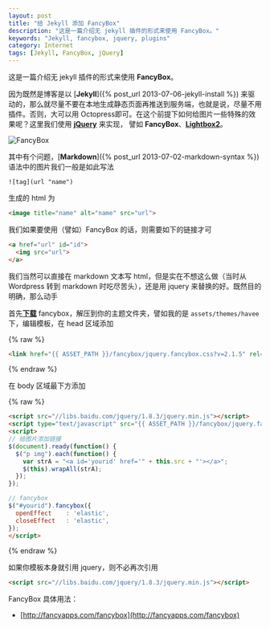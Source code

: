 ```yaml
---
layout: post
title: "给 Jekyll 添加 FancyBox"
description: "这是一篇介绍无 jekyll 插件的形式来使用 FancyBox。"
keywords: "Jekyll, fancybox, jquery, plugins"
category: Internet 
tags: [Jekyll, FancyBox, jQuery]
---
```


这是一篇介绍无 jekyll 插件的形式来使用 **FancyBox**。

因为既然是博客是以 [**Jekyll**]({% post_url 2013-07-06-jekyll-install %}) 来驱动的，那么就尽量不要在本地生成静态页面再推送到服务端，也就是说，尽量不用插件。否则，大可以用 Octopress即可。在这个前提下如何给图片一些特殊的效果呢？这里我们使用 [**jQuery**](http://jquery.com/) 来实现， 譬如 **FancyBox**、[**Lightbox2**](http://lokeshdhakar.com/projects/lightbox2/)。

![FancyBox](http://cdn.09hd.com/images/2013/10/fancybox.png "FancyBox")

<!-- more -->
其中有个问题，[**Markdown**]({% post_url 2013-07-02-markdown-syntax %}) 语法中的图片我们一般是如此写法

```
![tag](url "name")
```

生成的 html 为

```html
<image title="name" alt="name" src="url">
```

我们如果要使用（譬如）FancyBox 的话，则需要如下的链接才可

```html
<a href="url" id="id">
  <img src="url">
</a>
```

我们当然可以直接在 markdown 文本写 html，但是实在不想这么做（当时从 Wordpress 转到 markdown 时吃尽苦头），还是用 jquery 来替换的好。既然目的明确，那么动手

首先[**下载**](https://github.com/fancyapps/fancyBox/zipball/v2.1.5) fancybox，解压到你的主题文件夹，譬如我的是 `assets/themes/havee` 下，编辑模板，在 head 区域添加

{% raw %}
```html
<link href="{{ ASSET_PATH }}/fancybox/jquery.fancybox.css?v=2.1.5" rel="stylesheet" media="all" />
```
{% endraw %}

在 body 区域最下方添加

{% raw %}
```html
<script src="//libs.baidu.com/jquery/1.8.3/jquery.min.js"></script>
<script type="text/javascript" src="{{ ASSET_PATH }}/fancybox/jquery.fancybox.pack.js?v=2.1.5"></script>
<script>
// 给图片添加链接
$(document).ready(function() {
  $("p img").each(function() {
    var strA = "<a id='yourid' href='" + this.src + "'></a>";
    $(this).wrapAll(strA);
  });
});

// fancybox
$("#yourid").fancybox({
  openEffect	: 'elastic',
  closeEffect	: 'elastic',
});
</script>
```
{% endraw %}

如果你模板本身就引用 jquery，则不必再次引用

```html
<script src="//libs.baidu.com/jquery/1.8.3/jquery.min.js"></script>
```

FancyBox 具体用法：

- [http://fancyapps.com/fancybox](http://fancyapps.com/fancybox)

